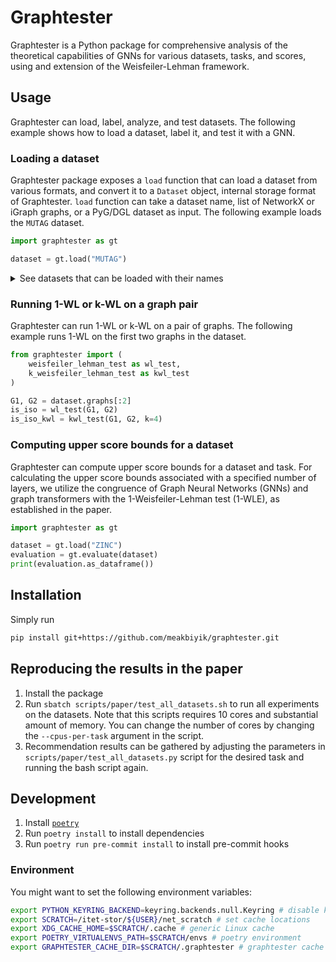 # Graphtester

Graphtester is a Python package for comprehensive analysis of the theoretical capabilities of GNNs for various datasets, tasks, and scores, using and extension of the Weisfeiler-Lehman framework.

## Usage

Graphtester can load, label, analyze, and test datasets. The following example shows how to load a dataset, label it, and test it with a GNN.

### Loading a dataset

Graphtester package exposes a `load` function that can load a dataset from various formats, and convert it to a `Dataset` object, internal storage format of Graphtester. `load` function can take a dataset name, list of NetworkX or iGraph graphs, or a PyG/DGL dataset as input. The following example loads the `MUTAG` dataset.

```python
import graphtester as gt

dataset = gt.load("MUTAG")
```
<details>
<summary>See datasets that can be loaded with their names</summary>

| Name                  | Description                                           | Task                 |
|-----------------------|-------------------------------------------------------|----------------------|
| `GT`                  | Synthetic Graphtester dataset for benchmarking labels | -                    |
| `GT-small`            | Smaller version of GT                                 | -                    |
| `ZINC_FULL`           | Full ZINC dataset                                     | Graph classification |
| `ZINC`                | Subset of ZINC                                        | Graph classification |
| `MNIST`               | MNIST dataset                                         | Graph classification |
| `CIFAR10`             | CIFAR10 dataset                                       | Graph classification |
| `PATTERN`             | PATTERN dataset                                       | Node classification  |
| `CLUSTER`             | CLUSTER dataset                                       | Node classification  |
| `AIDS`                | AIDS dataset                                          | Graph classification |
| `BZR`                 | BZR dataset                                           | Graph classification |
| `BZR_MD`              | BZR_MD dataset                                        | Graph classification |
| `COX2`                | COX2 dataset                                          | Graph classification |
| `COX2_MD`             | COX2_MD dataset                                       | Graph classification |
| `DHFR`                | DHFR dataset                                          | Graph classification |
| `DHFR_MD`             | DHFR_MD dataset                                       | Graph classification |
| `ER_MD`               | ER_MD dataset                                         | Graph classification |
| `FRANKENSTEIN`        | FRANKENSTEIN dataset                                  | Graph classification |
| `Mutagenicity`        | Mutagenicity dataset                                  | Graph classification |
| `MUTAG`               | MUTAG dataset                                         | Graph classification |
| `NCI1`                | NCI1 dataset                                          | Graph classification |
| `NCI109`              | NCI109 dataset                                        | Graph classification |
| `PTC_FM`              | PTC_FM dataset                                        | Graph classification |
| `PTC_FR`              | PTC_FR dataset                                        | Graph classification |
| `PTC_MM`              | PTC_MM dataset                                        | Graph classification |
| `PTC_MR`              | PTC_MR dataset                                        | Graph classification |
| `ENZYMES`             | ENZYMES dataset                                       | Graph classification |
| `DD`                  | DD dataset                                            | Graph classification |
| `PROTEINS`            | PROTEINS dataset                                      | Graph classification |
| `Fingerprint`         | Fingerprint dataset                                   | Graph classification |
| `Cuneiform`           | Cuneiform dataset                                     | Graph classification |
| `COIL-DEL`            | COIL-DEL dataset                                      | Graph classification |
| `COIL-RAG`            | COIL-RAG dataset                                      | Graph classification |
| `MSRC_9`              | MSRC_9 dataset                                        | Graph classification |
| `IMDB-BINARY`         | IMDB-BINARY dataset                                   | Graph classification |
| `IMDB-MULTI`          | IMDB-MULTI dataset                                    | Graph classification |
| `COLLAB`              | COLLAB dataset                                        | Graph classification |
| `REDDIT-BINARY`       | REDDIT-BINARY dataset                                 | Graph classification |
| `REDDIT-MULTI-5K`     | REDDIT-MULTI-5K dataset                               | Graph classification |
| `ogbg-molbbbp`        | OGBG-MOLBBBP dataset                                  | Graph classification |
| `ogbg-molhiv`         | OGBG-MOLHIV dataset                                   | Graph classification |
| `ogbn-arxiv`          | OGBN-ARXIV dataset                                    | Node classification  |
| `ogbn-proteins`       | OGBN-PROTEINS dataset                                 | Node classification  |
| `ogbn-products`       | OGBN-PRODUCTS dataset                                 | Node classification  |
| `ogbg-molesol`        | OGBG-MOLESOL dataset                                  | Graph regression     |
| `ogbg-molfreesolv`    | OGBG-MOLFREESOLV dataset                              | Graph regression     |
| `ogbg-mollipo`        | OGBG-MOLLIPO dataset                                  | Graph regression     |
| `Cora`                | Cora dataset                                          | Node classification  |
| `Citeseer`            | Citeseer dataset                                      | Node classification  |
| `Pubmed`              | Pubmed dataset                                        | Node classification  |
| `CoauthorCS`          | CoauthorCS dataset                                    | Node classification  |
| `CoauthorPhysics`     | CoauthorPhysics dataset                               | Node classification  |
| `AmazonCoBuyComputer` | AmazonCoBuyComputer dataset                           | Node classification  |
</details>

### Running 1-WL or k-WL on a graph pair

Graphtester can run 1-WL or k-WL on a pair of graphs. The following example runs 1-WL on the first two graphs in the dataset.

```python
from graphtester import (
    weisfeiler_lehman_test as wl_test,
    k_weisfeiler_lehman_test as kwl_test
)

G1, G2 = dataset.graphs[:2]
is_iso = wl_test(G1, G2)
is_iso_kwl = kwl_test(G1, G2, k=4)
```

### Computing upper score bounds for a dataset

Graphtester can compute upper score bounds for a dataset and task. For calculating the upper score bounds associated with a specified number of layers, we utilize the congruence of Graph Neural Networks (GNNs) and graph transformers with the 1-Weisfeiler-Lehman test (1-WLE), as established in the paper.

```python
import graphtester as gt

dataset = gt.load("ZINC")
evaluation = gt.evaluate(dataset)
print(evaluation.as_dataframe())
```

## Installation

Simply run

```bash
pip install git+https://github.com/meakbiyik/graphtester.git
```

## Reproducing the results in the paper

1. Install the package
2. Run `sbatch scripts/paper/test_all_datasets.sh` to run all experiments on the datasets. Note that this scripts requires 10 cores and substantial amount of memory. You can change the number of cores by changing the `--cpus-per-task` argument in the script.
3. Recommendation results can be gathered by adjusting the parameters in `scripts/paper/test_all_datasets.py` script for the desired task and running the bash script again.

## Development

1. Install [`poetry`](https://python-poetry.org/docs/#installation)
2. Run `poetry install` to install dependencies
3. Run `poetry run pre-commit install` to install pre-commit hooks

### Environment

You might want to set the following environment variables:

```bash
export PYTHON_KEYRING_BACKEND=keyring.backends.null.Keyring # disable keyring, might be needed for poetry
export SCRATCH=/itet-stor/${USER}/net_scratch # set cache locations
export XDG_CACHE_HOME=$SCRATCH/.cache # generic Linux cache
export POETRY_VIRTUALENVS_PATH=$SCRATCH/envs # poetry environment
export GRAPHTESTER_CACHE_DIR=$SCRATCH/.graphtester # graphtester cache
```
